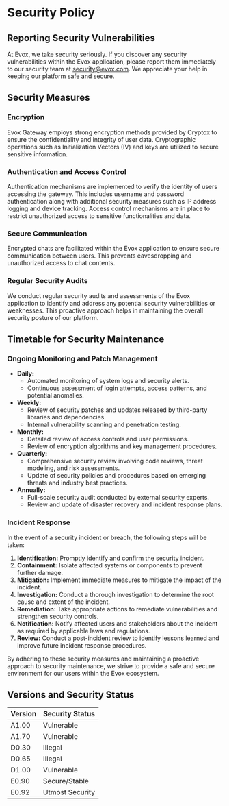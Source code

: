 # Security Policy

## Reporting Security Vulnerabilities

At Evox, we take security seriously. If you discover any security vulnerabilities within the Evox application, please report them immediately to our security team at security@evox.com. We appreciate your help in keeping our platform safe and secure.

## Security Measures

### Encryption

Evox Gateway employs strong encryption methods provided by Cryptox to ensure the confidentiality and integrity of user data. Cryptographic operations such as Initialization Vectors (IV) and keys are utilized to secure sensitive information.

### Authentication and Access Control

Authentication mechanisms are implemented to verify the identity of users accessing the gateway. This includes username and password authentication along with additional security measures such as IP address logging and device tracking. Access control mechanisms are in place to restrict unauthorized access to sensitive functionalities and data.

### Secure Communication

Encrypted chats are facilitated within the Evox application to ensure secure communication between users. This prevents eavesdropping and unauthorized access to chat contents.

### Regular Security Audits

We conduct regular security audits and assessments of the Evox application to identify and address any potential security vulnerabilities or weaknesses. This proactive approach helps in maintaining the overall security posture of our platform.

## Timetable for Security Maintenance

### Ongoing Monitoring and Patch Management

- **Daily:** 
  - Automated monitoring of system logs and security alerts.
  - Continuous assessment of login attempts, access patterns, and potential anomalies.
- **Weekly:** 
  - Review of security patches and updates released by third-party libraries and dependencies.
  - Internal vulnerability scanning and penetration testing.
- **Monthly:** 
  - Detailed review of access controls and user permissions.
  - Review of encryption algorithms and key management procedures.
- **Quarterly:** 
  - Comprehensive security review involving code reviews, threat modeling, and risk assessments.
  - Update of security policies and procedures based on emerging threats and industry best practices.
- **Annually:** 
  - Full-scale security audit conducted by external security experts.
  - Review and update of disaster recovery and incident response plans.

### Incident Response

In the event of a security incident or breach, the following steps will be taken:

1. **Identification:** Promptly identify and confirm the security incident.
2. **Containment:** Isolate affected systems or components to prevent further damage.
3. **Mitigation:** Implement immediate measures to mitigate the impact of the incident.
4. **Investigation:** Conduct a thorough investigation to determine the root cause and extent of the incident.
5. **Remediation:** Take appropriate actions to remediate vulnerabilities and strengthen security controls.
6. **Notification:** Notify affected users and stakeholders about the incident as required by applicable laws and regulations.
7. **Review:** Conduct a post-incident review to identify lessons learned and improve future incident response procedures.

By adhering to these security measures and maintaining a proactive approach to security maintenance, we strive to provide a safe and secure environment for our users within the Evox ecosystem.

## Versions and Security Status

| Version | Security Status |
| ------- | --------------- |
| A1.00   | Vulnerable      |
| A1.70   | Vulnerable      |
| D0.30   | Illegal         |
| D0.65   | Illegal         |
| D1.00   | Vulnerable      |
| E0.90   | Secure/Stable   |
| E0.92   | Utmost Security |
